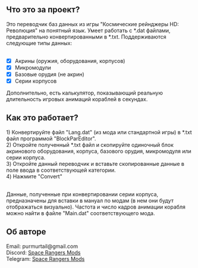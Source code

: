 <h2 align="left">Что это за проект?</h2>
Это переводчик баз данных из игры "Космические рейнджеры HD: Революция" на понятный язык.
Умеет работать с *.dat файлами, предварительно конвертированными в *.txt.
Поддерживаются следующие типы данных:<br><br>

- [x] Акрины (оружия, оборудования, корпусов)
- [x] Микромодули
- [x] Базовые орудия (не акрин)
- [x] Серии корпусов

Дополнительно, есть калькулятор, показывающий реальную длительность игровых анимаций кораблей в секундах.
<h2 align="left">Как это работает?</h2>
1) Конвертируйте файл "Lang.dat" (из мода или стандартной игры) в *.txt файл программой "BlockParEditor".<br>
2) Откройте полученный *.txt файл и скопируйте одиночный блок акринового оборудования, корпуса, базового орудия, микромодуля или серии корпуса.<br>
3) Откройте данный переводчик и вставьте скопированные данные в поле ввода в соответствующей категории.<br>
4) Нажмите "Convert"<br><br>

Данные, полученные при конвертировании серии корпуса, предназначены для вставки в мануал по модам (в нем они будут отображаться визуально).
Частота и число кадров анимации корабля можно найти в файле "Main.dat" соответствующего мода.

<h2 align="left">Об авторе</h2>
<div align="left"><img src="https://yt3.googleusercontent.com/px9lo8w6LzTbH_zHnc8IvRFpL5593lEVfD5901wImMtprHv62DT8DwQS2z3iOVOj7r1YB6VtHw=s160-c-k-c0x00ffffff-no-rj" alt=""></div>
<div align="left">Email: purmurtail@gmail.com</div>
<div align="left">Discord: <a href="https://discord.gg/8u2pSsa" target="_blank">Space Rangers Mods</a></div>
<div align="left">Telegram: <a href="https://t.me/spacerangersmods" target="_blank">Space Rangers Mods</a></div>


